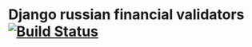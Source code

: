 # Django russian financial validators [![Build Status](https://travis-ci.org/zhelyabuzhsky/django-ru-validators.svg?branch=master)](https://travis-ci.org/zhelyabuzhsky/django-ru-validators)
